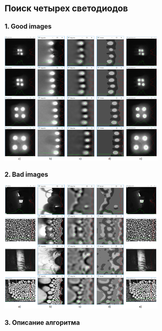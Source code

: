 # Поиск четырех светодиодов

## 1. Good images

![good images](images/good.png)

## 2. Bad images

![bad images](images/bad.png)

## 3. Описание алгоритма




